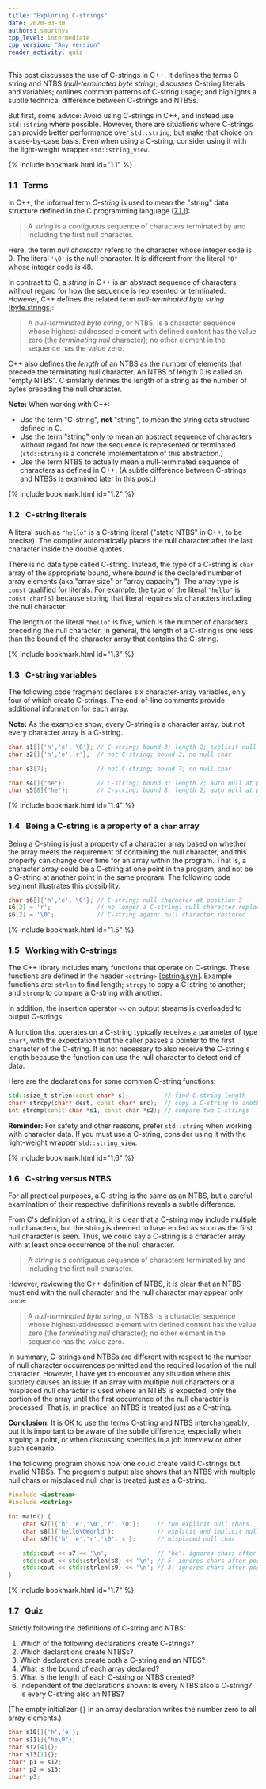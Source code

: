 ```yaml
---
title: "Exploring C-strings"
date: 2020-03-30
authors: smurthys
cpp_level: intermediate
cpp_version: "Any version"
reader_activity: quiz
---
```


This post discusses the use of C-strings in C++. It defines the terms C-string and NTBS
(*null-terminated byte string*); discusses C-string literals and variables; outlines common patterns
of C-string usage; and highlights a subtle technical difference between C-strings and NTBSs.

But first, some advice: Avoid using C-strings in C++, and instead use `std::string` where possible.
However, there are situations where C-strings can provide better performance over `std::string`,
but make that choice on a case-by-case basis. Even when using a C-string, consider using it with the
light-weight wrapper `std::string_view`.
<!--more-->

{% include bookmark.html id="1.1" %}

### 1.1&nbsp;&nbsp; Terms

In C++, the informal term *C-string* is used to mean the "string" data structure defined in the C
programming language [[7.1.1](https://web.archive.org/web/20181230041359if_/http://www.open-std.org/jtc1/sc22/wg14/www/abq/c17_updated_proposed_fdis.pdf)]:

> A *string* is a contiguous sequence of characters terminated by and including the first null
> character.

Here, the term *null character* refers to the character whose integer code is 0. The literal `'\0'`
is the null character. It is different from the literal `'0'` whose integer code is 48.

In contrast to C, a *string* in C++ is an abstract sequence of characters without regard for how the
sequence is represented or terminated. However, C++ defines the related term *null-terminated byte
string* [[byte.strings](https://timsong-cpp.github.io/cppwp/n4659/byte.strings)]:

> A *null-terminated byte string*, or NTBS, is a character sequence whose highest-addressed element
> with defined content has the value zero (the *terminating null* character); no other element in
> the sequence has the value zero.

C++ also defines the *length* of an NTBS as the number of elements that precede the terminating null
character. An NTBS of length 0 is called an "empty NTBS". C similarly defines the length of a string
as the number of bytes preceding the null character.

**Note:** When working with C++:

- Use the term "C-string", **not** "string", to mean the string data structure defined in C.
- Use the term "string" only to mean an abstract sequence of characters without regard for how the
  sequence is represented or terminated. (`std::string` is a concrete implementation of this
  abstraction.)
- Use the term NTBS to actually mean a null-terminated sequence of characters as defined in C++.
  (A subtle difference between C-strings and NTBSs is examined [later in this post](#6).)

{% include bookmark.html id="1.2" %}

### 1.2&nbsp;&nbsp; C-string literals

A literal such as `"hello"` is a C-string literal ("static NTBS" in C++, to be precise). The
compiler automatically places the null character after the last character inside the double quotes.

There is no data type called C-string. Instead, the type of a C-string is `char` array of the
appropriate bound, where *bound* is the declared number of array elements (aka "array size" or
"array capacity"). The array type is `const` qualified for literals. For example, the type of the
literal `"hello"` is `const char[6]` because storing that literal requires six characters
including the null character.

The length of the literal `"hello"` is five, which is the number of characters preceding the null
character. In general, the length of a C-string is one less than the bound of the character array
that contains the C-string.

{% include bookmark.html id="1.3" %}

### 1.3&nbsp;&nbsp; C-string variables

The following code fragment declares six character-array variables, only four of which create
C-strings. The end-of-line comments provide additional information for each array.

**Note:** As the examples show, every C-string is a character array, but not every character array
is a C-string.

```cpp
char s1[]{'h','e','\0'}; // C-string; bound 3; length 2; explicit null at position 3
char s2[]{'h','e','r'};  // not C-string; bound 3; no null char

char s3[7];              // not C-string; bound 7; no null char

char s4[]{"he"};         // C-string; bound 3; length 2; auto null at position 3
char s5[8]{"he"};        // C-string; bound 8; length 2; auto null at position 3
```

{% include bookmark.html id="1.4" %}

### 1.4&nbsp;&nbsp; Being a C-string is a property of a `char` array

Being a C-string is just a property of a character array based on whether the array meets the
requirement of containing the null character, and this property can change over time for an array
within the program. That is, a character array could be a C-string at one point in the program, and
not be a C-string at another point in the same program. The following code segment illustrates this
possibility.

```cpp
char s6[]{'h','e','\0'}; // C-string; null character at position 3
s6[2] = 'r';             // no longer a C-string: null character replaced
s6[2] = '\0';            // C-string again: null character restored
```

{% include bookmark.html id="1.5" %}

### 1.5&nbsp;&nbsp; Working with C-strings

The C++ library includes many functions that operate on C-strings. These functions are defined in
the header `<cstring>` [[cstring.syn](https://timsong-cpp.github.io/cppwp/n4659/c.strings#cstring.syn)].
Example functions are: `strlen` to find length; `strcpy` to copy a C-string to another; and
`strcmp` to compare a C-string with another.

In addition, the insertion operator `<<` on output streams is overloaded to output C-strings.

A function that operates on a C-string typically receives a parameter of type `char*`, with the
expectation that the caller passes a pointer to the first character of the C-string. It is not
necessary to also receive the C-string's length because the function can use the null character to
detect end of data.

Here are the declarations for some common C-string functions:

```cpp
std::size_t strlen(const char* s);          // find C-string length
char* strcpy(char* dest, const char* src);  // copy a C-string to another
int strcmp(const char *s1, const char *s2); // compare two C-strings
```

**Reminder:** For safety and other reasons, prefer `std::string` when working with character data.
If you must use a C-string, consider using it with the light-weight wrapper `std::string_view`.

{% include bookmark.html id="1.6" %}

### 1.6&nbsp;&nbsp; C-string versus NTBS

For all practical purposes, a C-string is the same as an NTBS, but a careful examination of their
respective definitions reveals a subtle difference.

From C's definition of a string, it is clear that a C-string may include multiple null characters,
but the string is deemed to have ended as soon as the first null character is seen. Thus, we could
say a C-string is a character array with at least once occurrence of the null character.

> A *string* is a contiguous sequence of characters terminated by and including the first null
> character.

However, reviewing the C++ definition of NTBS, it is clear that an NTBS must end with the null
character and the null character may appear only once:

> A *null-terminated byte string*, or NTBS, is a character sequence whose highest-addressed element
> with defined content has the value zero (the *terminating null* character); no other element in
> the sequence has the value zero.

In summary, C-strings and NTBSs are different with respect to the number of null character
occurrences permitted and the required location of the null character. However, I have yet to
encounter any situation where this subtlety causes an issue: If an array with multiple null
characters or a misplaced null character is used where an NTBS is expected, only the portion of the
array until the first occurrence of the null character is processed. That is, in practice, an NTBS
is treated just as a C-string.

**Conclusion:** It is OK to use the terms C-string and NTBS interchangeably, but it is important to
be aware of the subtle difference, especially when arguing a point, or when discussing specifics in
a job interview or other such scenario.

The following program shows how one could create valid C-strings but invalid NTBSs. The program's
output also shows that an NTBS with multiple null chars or misplaced null char is treated just as a
C-string.

```cpp
#include <iostream>
#include <cstring>

int main() {
    char s7[]{'h','e','\0','r','\0'};     // two explicit null chars
    char s8[]{"hello\0World"};            // explicit and implicit null chars
    char s9[]{'h','e','r','\0','s'};      // misplaced null char

    std::cout << s7 << '\n';              // "he": ignores chars after position 2
    std::cout << std::strlen(s8) << '\n'; // 5: ignores chars after position 5
    std::cout << std::strlen(s9) << '\n'; // 3: ignores chars after position 4
}
```

{% include bookmark.html id="1.7" %}

### 1.7&nbsp;&nbsp; Quiz

Strictly following the definitions of C-string and NTBS:

1. Which of the following declarations create C-strings?
2. Which declarations create NTBSs?
3. Which declarations create both a C-string and an NTBS?
4. What is the bound of each array declared?
5. What is the length of each C-string or NTBS created?
6. Independent of the declarations shown: Is every NTBS also a C-string? Is every C-string also
   an NTBS?

(The empty initializer `{}` in an array declaration writes the number zero to all array elements.)

```cpp
char s10[]{'h','e'};
char s11[]{"he\0"};
char s12[4]{};
char s13[1]{};
char* p1 = s12;
char* p2 = s13;
char* p3;
```
